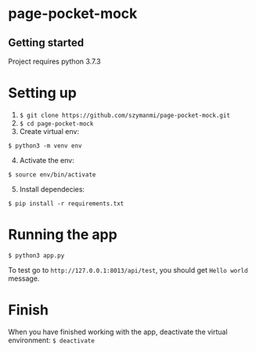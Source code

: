 # page-pocket-mock

## Getting started

Project requires python 3.7.3

# Setting up

1. ```$ git clone https://github.com/szymanmi/page-pocket-mock.git```
2. ```$ cd page-pocket-mock```
3. Create virtual env:

```$ python3 -m venv env```

4. Activate the env:

```$ source env/bin/activate```

5. Install dependecies:

```$ pip install -r requirements.txt```

# Running the app

```$ python3 app.py```

To test go to  ```http://127.0.0.1:8013/api/test```, you should get ```Hello world``` message.

# Finish
When you have finished working with the app, deactivate the virtual environment:
```$ deactivate```
